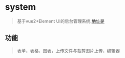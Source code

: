 # system

> 基于vue2+Element UI的后台管理系统.[地址是](http://120.78.84.11/system/dist/)

## 功能 ##

> 表单，表格，图表，上传文件与裁剪图片上传，编辑器
